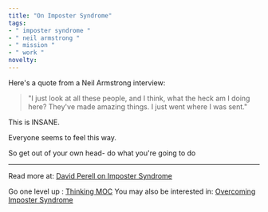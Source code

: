 ```yaml
---
title: "On Imposter Syndrome"
tags:
- " imposter syndrome "
- " neil armstrong "
- " mission "
- " work "
novelty:
---
```


Here's a quote from a Neil Armstrong interview:

>"I just look at all these people, and I think, what the heck am I doing here? They've made amazing things. I just went where I was sent." 

This is INSANE.

Everyone seems to feel this way.

So get out of your own head- do what you're going to do

----

Read more at: [David Perell on Imposter Syndrome](https://twitter.com/david_perell/status/1359735313313263617?lang=en)

Go one level up : [Thinking MOC](Maps/Thinking%20MOC.md)
You may also be interested in: [Overcoming Imposter Syndrome](Notes/Overcoming%20Imposter%20Syndrome.md)